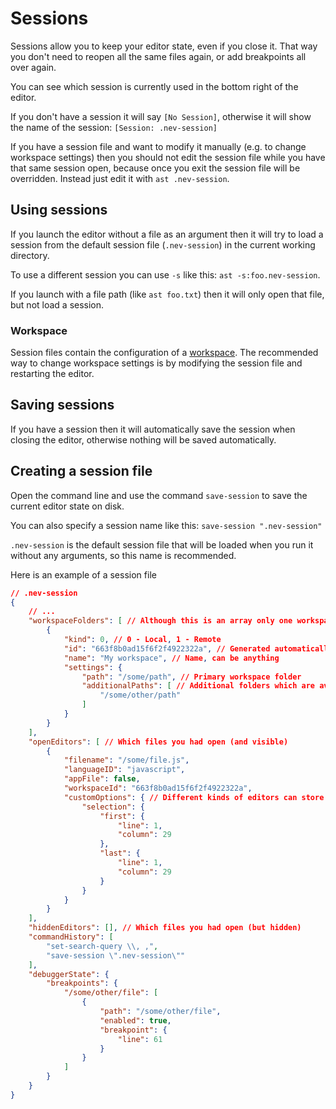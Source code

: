 # Sessions

Sessions allow you to keep your editor state, even if you close it. That way you don't need to reopen all the same files again, or add breakpoints all over again.

You can see which session is currently used in the bottom right of the editor.

If you don't have a session it will say `[No Session]`, otherwise it will show the name of the session:  `[Session: .nev-session]`

If you have a session file and want to modify it manually (e.g. to change workspace settings) then you should not edit the session file while you have that same session open, because once you exit the session file will be overridden.
Instead just edit it with `ast .nev-session`.

## Using sessions

If you launch the editor without a file as an argument then it will try to load a session from the default session file (`.nev-session`) in the current working directory.

To use a different session you can use `-s` like this: `ast -s:foo.nev-session`.

If you launch with a file path (like `ast foo.txt`) then it will only open that file, but not load a session.

### Workspace

Session files contain the configuration of a [workspace](workspaces.md). The recommended way to change workspace settings
is by modifying the session file and restarting the editor.

## Saving sessions

If you have a session then it will automatically save the session when closing the editor, otherwise nothing will be saved automatically.

## Creating a session file

Open the command line and use the command `save-session` to save the current editor state on disk.

You can also specify a session name like this: `save-session ".nev-session"`

`.nev-session` is the default session file that will be loaded when you run it without any arguments, so this name is recommended.

Here is an example of a session file
```json
// .nev-session
{
    // ...
    "workspaceFolders": [ // Although this is an array only one workspace is supported.
        {
            "kind": 0, // 0 - Local, 1 - Remote
            "id": "663f8b0ad15f6f2f4922322a", // Generated automatically, but currently not really used
            "name": "My workspace", // Name, can be anything
            "settings": {
                "path": "/some/path", // Primary workspace folder
                "additionalPaths": [ // Additional folders which are available for e.g. choose-file command
                    "/some/other/path"
                ]
            }
        }
    ],
    "openEditors": [ // Which files you had open (and visible)
        {
            "filename": "/some/file.js",
            "languageID": "javascript",
            "appFile": false,
            "workspaceId": "663f8b0ad15f6f2f4922322a",
            "customOptions": { // Different kinds of editors can store their own state
                "selection": {
                    "first": {
                        "line": 1,
                        "column": 29
                    },
                    "last": {
                        "line": 1,
                        "column": 29
                    }
                }
            }
        }
    ],
    "hiddenEditors": [], // Which files you had open (but hidden)
    "commandHistory": [
        "set-search-query \\, ,",
        "save-session \".nev-session\""
    ],
    "debuggerState": {
        "breakpoints": {
            "/some/other/file": [
                {
                    "path": "/some/other/file",
                    "enabled": true,
                    "breakpoint": {
                        "line": 61
                    }
                }
            ]
        }
    }
}
```
